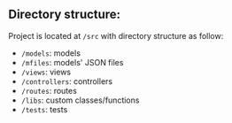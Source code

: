## Directory structure:

Project is located at `/src` with directory structure as follow:

- `/models`: models
- `/mfiles`: models' JSON files
- `/views`: views
- `/controllers`: controllers
- `/routes`: routes
- `/libs`: custom classes/functions
- `/tests`: tests
